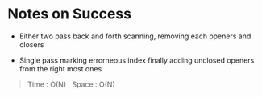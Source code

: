 # Notes on Success
+ Either two pass back and forth scanning,
  removing each openers and closers

+ Single pass marking errorneous index
  finally adding unclosed openers from the right most ones

> Time : O(N) , Space : O(N)
